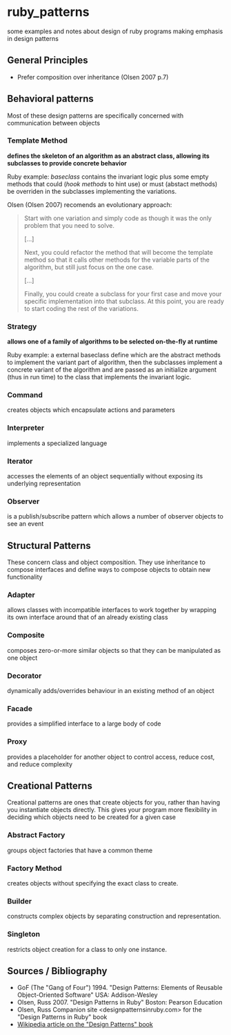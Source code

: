 ruby_patterns
=============

some examples and notes about design of ruby programs making emphasis in design patterns

General Principles
------------------

* Prefer composition over inheritance (Olsen 2007 p.7)

Behavioral patterns
-------------------

Most of these design patterns are specifically concerned with communication between objects

### Template Method 

**defines the skeleton of an algorithm as an abstract class, allowing its subclasses to provide concrete behavior**

Ruby example: *baseclass* contains the invariant logic plus some empty methods that could (*hook methods* to hint use) or must (abstact methods) be overriden in the subclasses implementing the variations.

Olsen (Olsen 2007) recomends an evolutionary approach:
 
> Start with one variation and simply code as though it was the only problem   that you need to solve.
>
> [...]
>
> Next, you could refactor the method that will become the template method so   that it calls other methods for the variable parts of the algorithm, but still  just focus on the one case.
>
> [...]
>
> Finally, you could create a subclass for your first case and move your  specific implementation into that subclass. At this point, you are ready to  start coding the rest of the variations.

### Strategy

**allows one of a family of algorithms to be selected on-the-fly at runtime**

Ruby example: a external baseclass define which are the abstract methods to implement the variant part of algorithm, then the subclasses implement a concrete variant of the algorithm and are passed as an initialize argument (thus in run time) to the class that implements the invariant logic.

### Command

creates objects which encapsulate actions and parameters

### Interpreter

implements a specialized language

### Iterator

accesses the elements of an object sequentially without exposing its underlying representation

### Observer

is a publish/subscribe pattern which allows a number of observer objects to see an event

Structural Patterns
-------------------

These concern class and object composition. They use inheritance to compose interfaces and define ways to compose objects to obtain new functionality

### Adapter

allows classes with incompatible interfaces to work together by wrapping its own interface around that of an already existing class

### Composite

composes zero-or-more similar objects so that they can be manipulated as one object

### Decorator

dynamically adds/overrides behaviour in an existing method of an object

### Facade

provides a simplified interface to a large body of code

### Proxy

provides a placeholder for another object to control access, reduce cost, and reduce complexity

Creational Patterns
-------------------

Creational patterns are ones that create objects for you, rather than having you instantiate objects directly. This gives your program more flexibility in deciding which objects need to be created for a given case

### Abstract Factory

groups object factories that have a common theme
    
### Factory Method

creates objects without specifying the exact class to create.

### Builder

constructs complex objects by separating construction and representation.

### Singleton

restricts object creation for a class to only one instance.



Sources / Bibliography 
----------------------

* GoF (The "Gang of Four") 1994. "Design Patterns: Elements of Reusable Object-Oriented Software" USA: Addison-Wesley 
* Olsen, Russ 2007. "Design Patterns in Ruby" Boston: Pearson Education
* Olsen, Russ Companion site <designpatternsinruby.com> for the "Design Patterns in Ruby" book
* [Wikipedia article on the "Design Patterns" book](http://en.wikipedia.org/wiki/Design_Patterns)

